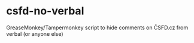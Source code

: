 # csfd-no-verbal
GreaseMonkey/Tampermonkey script to hide comments on ČSFD.cz from verbal (or anyone else)
